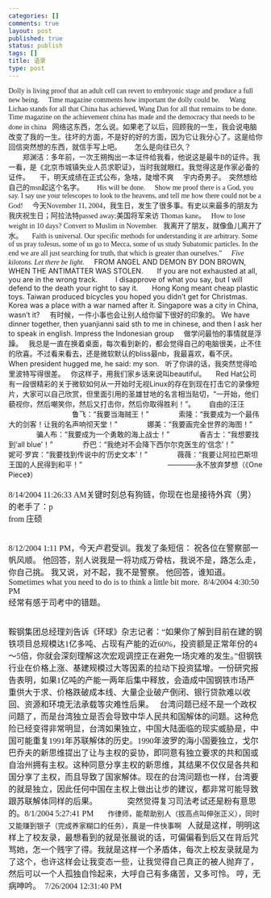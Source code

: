 ```yaml
--- 
categories: []
comments: true
layout: post
published: true
status: publish
tags: []
title: 语录
type: post
---
```

<div id="msgcns!3725CC0EE38B1F6!118" class="bvMsg">
<font face="宋体">Dolly is living proof that an adult cell can revert to embryonic stage and produce a full new being.</font> <font face="宋体">    Time magazine comments how important the dolly could be.</font> <font face="宋体"> </font> <font face="宋体"> </font> <font face="宋体">Wang Lichao stands for all that China has achieved, Wang Dan for all that remains to be done.</font> <font face="宋体">  Time magazine on the achievement china has made and the democracy that needs to be done in china</font> <font face="宋体"> </font> <font face="宋体">网络这东西，怎么说。如果老了以后，回顾我的一生，我会说电脑改变了我的一生。往坏的方面，不是好的好的方面，因为它让我分心了。这是给你回信突然想的东西，就信手写上吧。</font> <font face="Times New Roman"> </font> <font face="Times New Roman"> </font> <font face="Times New Roman"> </font> 怎么是向往已久？<font face="Times New Roman"> <br></font>　　郑渊洁：多年前，一次王朔掏出一本证件给我看，他说这是最牛<font face="Times New Roman">B</font>的证件。我一看，是《北京市城镇失业人员求职证》，当时我就眼红。我觉得这是作家必备的证件。     干，明天成绩在正式公布，急啥，陡增不爽 <font face="Times New Roman"> </font> <font face="Times New Roman"> </font> 宇内奇男子。<font face="Times New Roman">  </font>突然想给自己的<font face="Times New Roman">msn</font>起这个名字。 <font face="Times New Roman"> </font> <font face="Times New Roman"> </font> <font face="Times New Roman"> </font> <font face="Times New Roman">His will be done.</font> <font face="Times New Roman"> </font> <font face="Times New Roman"> </font> <font face="Times New Roman">Show me proof there is a God, you say. I say use your telescopes to look to the heavens, and tell me how there could not be a God!</font> <font face="Times New Roman"> </font> <font face="Times New Roman"> </font> 今天<font face="Times New Roman">November 11, 2004</font>，我生日，发生了很多事。有史以来最多的朋友为我庆祝生日；阿拉法特<font face="Times New Roman">passed away;</font>美国将军来访<font face="Times New Roman"> Thomas kane</font>。 <font face="Times New Roman"> </font> <font face="Times New Roman">How to lose weight in 10 days?</font> <font face="Times New Roman">Convert to Muslim in November.</font> <font face="Times New Roman"> </font> 我离开了朋友，就像鱼儿离开了水。 <font face="Times New Roman"> </font> <font face="Times New Roman"> </font> <font face="Times New Roman">Faith is universal. Our specific methods for understanding it are arbitrary. Some of us pray toJesus, some of us go to Mecca, some of us study Subatomic particles. In the end we are all just searching for truth, that which is greater than ourselves.”</font> <i><font face="Times New Roman"> </font></i> <i><font face="Times New Roman"> </font></i> <font face="Times New Roman"><i>Five kilotons. Let there be light</i>.</font>     FROM ANGEL AND DEMON BY DON BROWN, WHEN THE ANTIMATTER WAS STOLEN.       If you are not exhausted at all, you are in the wrong track.         I disapprove of what you say, but I will defend to the death your right to say it.       Hong Kong meant cheap plastic toys. Taiwan produced bicycles you hoped you didn’t get for Christmas. Korea was a place with a war named after it. Singapore was a city in China, wasn’t it?     有时候，一件小事也会让别人给你留下很好的印象的。 We have dinner together, then yuanjianni said sth to me in chinese, and then I ask her to speak in english. Impress the Indonesian group     做学问最怕的事情就是浮躁。   我总是一直在换着桌面，每次看到新的，都会觉得自己的电脑很美，止不住的欣喜。不过看来看去，还是微软默认的bliss最nb，我最喜欢，看不厌。     When president hugged me, he said: my son.   听了你讲的话，我突然觉得哈里波特写得很差。   你这样子，用我们家乡话来说叫beautiful。     Red Hat公司有一段很精彩的关于微软如何从一开始时无视Linux的存在到现在打击它的录像短片，大家可以自己欣赏，但里面引用的圣雄甘地的名言相当贴切，“一开始，他们藐视你，然后嘲笑你，然后又打击你，然后你取得胜利！”。       自由的汪汪                                    鲁飞：“我要当海贼王！”               索隆：“我要成为一个最伟大的剑客！让我的名声响彻天堂！”               娜美：“我要画完全世界的海图！”               骗人布：“我要成为一个勇敢的海上战士！”               香吉士：“我想要找到‘all blue’！”               乔巴：“我绝对不会降下西尔尔克医生的‘信念’！”               妮可·罗宾：“我要找到传说中的‘历史文本’！”               薇薇：“我要让阿拉巴斯坦王国的人民得到和平！”                                            ————永不放弃梦想（《One Piece》）<br><br><font face="Times New Roman" size="3">8/14/2004 11:26:33 AM</font><font size="3">关键时刻总有狗链，你现在也是接待外宾（男）的老手了：</font><font size="3"><font face="Times New Roman">p<br>from </font>庄硕</font><br><br><br><font face="Times New Roman" size="3">8/12/2004 1:11 PM</font><font size="3">，今天卢君受训。我发了条短信：</font> <font size="3">祝各位在警察部一帆风顺。</font> <font size="3">他回答，别人说我是一将功成万骨枯，我说不是，路怎么走，你自己挑。</font> <font size="3">我又说，对不起，我不是警察。</font> <font size="3">他回答，谁知道。</font> <font face="Times New Roman" size="3"> </font> <font face="Times New Roman" size="3"> </font> <font size="3"><font face="Times New Roman">Sometimes what you need to do is to think a little bit more.  8/4/2004 4:30:50 PM<br></font>经常有感于司考中的错题。</font><br><br><br><font size="3">鞍钢集团总经理刘告诉《环球》杂志记者：<font face="Times New Roman">“</font>如果你了解到目前在建的钢铁项目总规模达<font face="Times New Roman">1</font>亿多吨、占现有产能的近<font face="Times New Roman">60%</font>，投资额是正常年份的<font face="Times New Roman">4</font>～<font face="Times New Roman">5</font>倍，你就会深刻理解这次宏观调控正在避免一场灾难的发生。<font face="Times New Roman">”</font>但钢铁行业在价格上涨、基建规模过大等因素的拉动下投资猛增。一份研究报告表明，如果<font face="Times New Roman">1</font>亿吨的产能一两年后集中释放，会造成中国钢铁市场严重供大于求、价格跌破成本线、大量企业破产倒闭、银行贷款难以收回、资源和环境无法承载等灾难性后果。</font> <font face="Times New Roman" size="3"> </font> <font size="3">台湾问题已经不是一个政权问题了，而是台湾独立是否会导致中华人民共和国解体的问题。这种危险已经变得非常明显，台湾如果独立，中国大陆面临的现实威胁是，中国可能重复<font face="Times New Roman">1991</font>年苏联解体的历史。<font face="Times New Roman">1990</font>年波罗的海小国要独立，戈尔巴乔夫的新思维提出了让与主权的妥协，即同意有独立要求的共和国或自治州拥有主权。这种同意分享主权的新思维，其结果不仅仅是各共和国分享了主权，而且导致了国家解体。现在的台湾问题也一样，台湾要的就是独立，因此任何中国在主权上做出让步的建议，都非常可能导致跟苏联解体同样的后果。</font> <font face="Times New Roman" size="3"> </font> <font face="Times New Roman" size="3"> </font> <font face="Times New Roman" size="3"> </font> <font face="Times New Roman" size="3"> </font> <font face="Times New Roman" size="3"> </font> <font face="Times New Roman" size="3"> </font> <font face="Times New Roman" size="3"> </font> <font size="3">突然觉得复习司法考试还是粉有意思的。<font face="Times New Roman">8/1/2004 5:27:41 PM</font></font> <font face="Times New Roman" size="3"> </font> <font face="Times New Roman" size="3"> </font> <font face="Times New Roman" size="3"> </font> 作律师，能帮助别人（拔高点叫伸张正义），同时又能赚到银子（完成养家糊口的任务），真是一件快事啊 <font face="Times New Roman" size="3"> </font> <font size="3">人就是这样，明明这样上了校友录，最想看到的就是张晨说的话，可偏偏看到后又在背后咒骂她，怎一个贱字了得。我就是这样一个矛盾体，每次上校友录就是为了这个，也许这样会让我变态一些，让我觉得自己真正的被人抛弃了，然后可以一个人孤独自怜起来，大呼自己有多痛苦，又多可怜。</font> <font size="3">哼，无病呻吟。<font face="Times New Roman">  7/26/2004 12:31:40 PM</font></font> <font face="Times New Roman" size="3"> </font> <font face="Times New Roman" size="3"> </font> <font face="Times New Roman" size="3"> <font size="3"><font face="Times New Roman"></font></font></font><font size="3"><font face="Times New Roman"></font></font>
</div>
